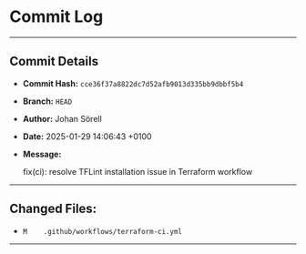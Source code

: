 # Commit Log

---

## Commit Details

- **Commit Hash:**   `cce36f37a8822dc7d52afb9013d335bb9dbbf5b4`
- **Branch:**        `HEAD`
- **Author:**        Johan Sörell
- **Date:**          2025-01-29 14:06:43 +0100
- **Message:**

  fix(ci): resolve TFLint installation issue in Terraform workflow

---

## Changed Files:

- `M	.github/workflows/terraform-ci.yml`

---
